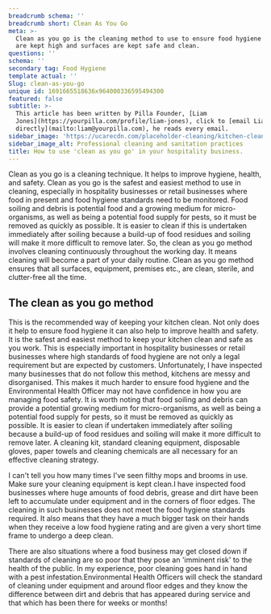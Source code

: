 ```yaml
---
breadcrumb schema: ''
breadcrumb short: Clean As You Go
meta: >-
  Clean as you go is the cleaning method to use to ensure food hygiene standards
  are kept high and surfaces are kept safe and clean. 
questions: ''
schema: ''
secondary tag: Food Hygiene
template actual: ''
Slug: clean-as-you-go
unique id: 1691665518636x964000336595494300
featured: false
subtitle: >-
  This article has been written by Pilla Founder, [Liam
  Jones](https://yourpilla.com/profile/liam-jones), click to [email Liam
  directly](mailto:liam@yourpilla.com), he reads every email.
sidebar_image: 'https://ucarecdn.com/placeholder-cleaning/kitchen-cleaning.jpg'
sidebar_image_alt: Professional cleaning and sanitation practices
title: How to use 'clean as you go' in your hospitality business.
---
```

Clean as you go is a cleaning technique. It helps to improve hygiene, health, and safety. Clean as you go is the safest and easiest method to use in cleaning, especially in hospitality businesses or retail businesses where food in present and food hygiene standards need to be monitored. 
Food soiling and debris is potential food and a growing medium for micro-organisms, as well as being a potential food supply for pests, so it must be removed as quickly as possible. It is easier to clean if this is undertaken immediately after soiling because a build-up of food residues and soiling will make it more difficult to remove later. So, the clean as you go method involves cleaning continuously throughout the working day. It means cleaning will become a part of your daily routine. Clean as you go method ensures that all surfaces, equipment, premises etc., are clean, sterile, and clutter-free all the time.

 ## The clean as you go method

 This is the recommended way of keeping your kitchen clean. Not only does it help to ensure food hygiene it can also help to improve health and safety. It is the safest and easiest method to keep your kitchen clean and safe as you work. This is especially important in hospitality businesses or retail businesses where high standards of food hygiene are not only a legal requirement but are expected by customers.
Unfortunately, I have inspected many businesses that do not follow this method, kitchens are messy and disorganised. This makes it much harder to ensure food hygiene and the Environmental Health Officer may not have confidence in how you are managing food safety. It is worth noting that food soiling and debris can provide a potential growing medium for micro-organisms, as well as being a potential food supply for pests, so it must be removed as quickly as possible. It is easier to clean if undertaken immediately after soiling because a build-up of food residues and soiling will make it more difficult to remove later. A cleaning kit, standard cleaning equipment, disposable gloves, paper towels and cleaning chemicals are all necessary for an effective cleaning strategy.

 I can't tell you how many times I've seen filthy mops and brooms in use. Make sure your cleaning equipment is kept clean.I have inspected food businesses where huge amounts of food debris, grease and dirt have been left to accumulate under equipment and in the corners of floor edges. The cleaning in such businesses does not meet the food hygiene standards required. It also means that they have a much bigger task on their hands when they receive a low food hygiene rating and are given a very short time frame to undergo a deep clean.

 There are also situations where a food business may get closed down if standards of cleaning are so poor that they pose an 'imminent risk' to the health of the public. In my experience, poor cleaning goes hand in hand with a pest infestation.Environmental Health Officers will check the standard of cleaning under equipment and around floor edges and they know the difference between dirt and debris that has appeared during service and that which has been there for weeks or months!
